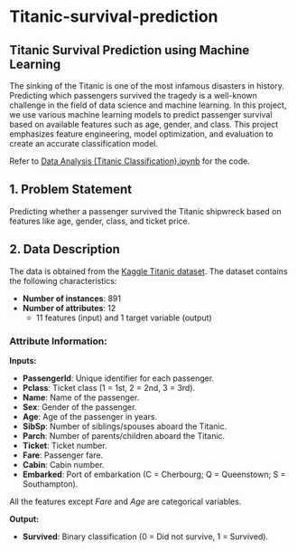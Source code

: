 # Titanic-survival-prediction

## Titanic Survival Prediction using Machine Learning

The sinking of the Titanic is one of the most infamous disasters in history. Predicting which passengers survived the tragedy is a well-known challenge in the field of data science and machine learning. In this project, we use various machine learning models to predict passenger survival based on available features such as age, gender, and class. This project emphasizes feature engineering, model optimization, and evaluation to create an accurate classification model.

Refer to [Data Analysis (Titanic Classification).ipynb](https://github.com/xiaozhu1110/Titanic-Shipwreck-Project/blob/main/Data%20Analysis%20(Titanic%20Classification).ipynb) for the code.

## 1. Problem Statement

Predicting whether a passenger survived the Titanic shipwreck based on features like age, gender, class, and ticket price.

## 2. Data Description

The data is obtained from the [Kaggle Titanic dataset](https://www.kaggle.com/c/titanic/data). The dataset contains the following characteristics:

- **Number of instances**: 891
- **Number of attributes**: 12
    - 11 features (input) and 1 target variable (output)

### Attribute Information:

**Inputs:**

- **PassengerId**: Unique identifier for each passenger.
- **Pclass**: Ticket class (1 = 1st, 2 = 2nd, 3 = 3rd).
- **Name**: Name of the passenger.
- **Sex**: Gender of the passenger.
- **Age**: Age of the passenger in years.
- **SibSp**: Number of siblings/spouses aboard the Titanic.
- **Parch**: Number of parents/children aboard the Titanic.
- **Ticket**: Ticket number.
- **Fare**: Passenger fare.
- **Cabin**: Cabin number.
- **Embarked**: Port of embarkation (C = Cherbourg; Q = Queenstown; S = Southampton).

All the features except *Fare* and *Age* are categorical variables.

**Output:**

- **Survived**: Binary classification (0 = Did not survive, 1 = Survived).
